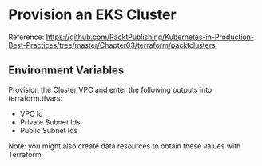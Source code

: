 # Provision an EKS Cluster
Reference: https://github.com/PacktPublishing/Kubernetes-in-Production-Best-Practices/tree/master/Chapter03/terraform/packtclusters

## Environment Variables
Provision the Cluster VPC and enter the following outputs into terraform.tfvars:
- VPC Id
- Private Subnet Ids
- Public Subnet Ids

Note: you might also create data resources to obtain these values with Terraform
